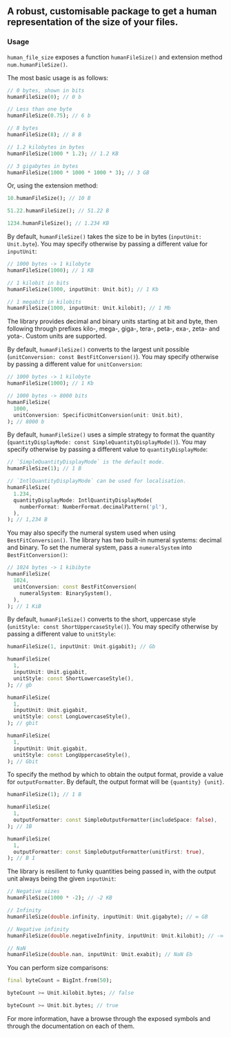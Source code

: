 ## A robust, customisable package to get a human representation of the size of your files.

### Usage

`human_file_size` exposes a function `humanFileSize()` and extension method `num.humanFileSize()`.

The most basic usage is as follows:

```dart
// 0 bytes, shown in bits
humanFileSize(0); // 0 b

// Less than one byte
humanFileSize(0.75); // 6 b

// 8 bytes
humanFileSize(8); // 8 B

// 1.2 kilobytes in bytes
humanFileSize(1000 * 1.2); // 1.2 KB

// 3 gigabytes in bytes
humanFileSize(1000 * 1000 * 1000 * 3); // 3 GB
```

Or, using the extension method:
```dart
10.humanFileSize(); // 10 B

51.22.humanFileSize(); // 51.22 B

1234.humanFileSize(); // 1.234 KB
```

By default, `humanFileSize()` takes the size to be in bytes (`inputUnit: Unit.byte`). You may specify otherwise by passing a different value for `inputUnit`:

```dart
// 1000 bytes -> 1 kilobyte
humanFileSize(1000); // 1 KB

// 1 kilobit in bits
humanFileSize(1000, inputUnit: Unit.bit); // 1 Kb

// 1 megabit in kilobits
humanFileSize(1000, inputUnit: Unit.kilobit); // 1 Mb
```

The library provides decimal and binary units starting at bit and byte, then following through prefixes kilo-, mega-, giga-, tera-, peta-, exa-, zeta- and yota-. Custom units are supported.

By default, `humanFileSize()` converts to the largest unit possible (`unitConversion: const BestFitConversion()`). You may specify otherwise by passing a different value for `unitConversion`:

```dart
// 1000 bytes -> 1 kilobyte
humanFileSize(1000); // 1 Kb

// 1000 bytes -> 8000 bits
humanFileSize(
  1000,
  unitConversion: SpecificUnitConversion(unit: Unit.bit),
); // 8000 b
```

By default, `humanFileSize()` uses a simple strategy to format the quantity (`quantityDisplayMode: const SimpleQuantityDisplayMode()`). You may specify otherwise by passing a different value to `quantityDisplayMode`:

```dart
// `SimpleQuantityDisplayMode` is the default mode.
humanFileSize(1); // 1 B

// `IntlQuantityDisplayMode` can be used for localisation.
humanFileSize(
  1.234,
  quantityDisplayMode: IntlQuantityDisplayMode(
    numberFormat: NumberFormat.decimalPattern('pl'),
  ),
); // 1,234 B
```

You may also specify the numeral system used when using `BestFitConversion()`. The library has two built-in numeral systems: decimal and binary. To set the numeral system, pass a `numeralSystem` into `BestFitConversion()`:

```dart
// 1024 bytes -> 1 kibibyte
humanFileSize(
  1024,
  unitConversion: const BestFitConversion(
    numeralSystem: BinarySystem(),
  ),
); // 1 KiB
```

By default, `humanFileSize()` converts to the short, uppercase style (`unitStyle: const ShortUppercaseStyle()`). You may specify otherwise by passing a different value to `unitStyle`:

```dart
humanFileSize(1, inputUnit: Unit.gigabit); // Gb

humanFileSize(
  1,
  inputUnit: Unit.gigabit,
  unitStyle: const ShortLowercaseStyle(),
); // gb

humanFileSize(
  1,
  inputUnit: Unit.gigabit,
  unitStyle: const LongLowercaseStyle(),
); // gbit

humanFileSize(
  1,
  inputUnit: Unit.gigabit,
  unitStyle: const LongUppercaseStyle(),
); // Gbit
```

To specify the method by which to obtain the output format, provide a value for `outputFormatter`. By default, the output format will be `{quantity} {unit}`.

```dart
humanFileSize(1); // 1 B

humanFileSize(
  1,
  outputFormatter: const SimpleOutputFormatter(includeSpace: false),
); // 1B

humanFileSize(
  1,
  outputFormatter: const SimpleOutputFormatter(unitFirst: true),
); // B 1
```

The library is resilient to funky quantities being passed in, with the output unit always being the given `inputUnit`:

```dart
// Negative sizes
humanFileSize(1000 * -2); // -2 KB

// Infinity
humanFileSize(double.infinity, inputUnit: Unit.gigabyte); // ∞ GB

// Negative infinity
humanFileSize(double.negativeInfinity, inputUnit: Unit.kilobit); // -∞ Kb

// NaN
humanFileSize(double.nan, inputUnit: Unit.exabit); // NaN Eb
```

You can perform size comparisons:

```dart
final byteCount = BigInt.from(50);

byteCount >= Unit.kilobit.bytes; // false

byteCount >= Unit.bit.bytes; // true
```

For more information, have a browse through the exposed symbols and through the documentation on each of them.
